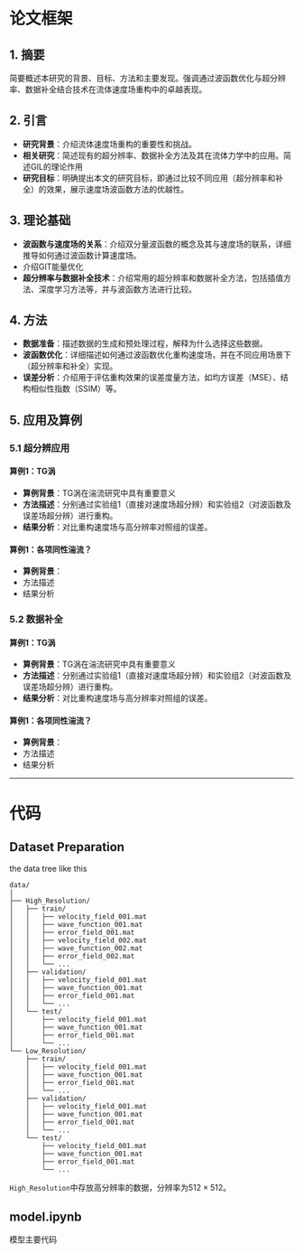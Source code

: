 # 论文框架

## 1. **摘要**

简要概述本研究的背景、目标、方法和主要发现。强调通过波函数优化与超分辨率、数据补全结合技术在流体速度场重构中的卓越表现。

## 2. **引言**

- **研究背景**：介绍流体速度场重构的重要性和挑战。
- **相关研究**：简述现有的超分辨率、数据补全方法及其在流体力学中的应用。简述GIL的理论作用
- **研究目标**：明确提出本文的研究目标，即通过比较不同应用（超分辨率和补全）的效果，展示速度场波函数方法的优越性。

## 3. **理论基础**

- **波函数与速度场的关系**：介绍双分量波函数的概念及其与速度场的联系，详细推导如何通过波函数计算速度场。
- 介绍GIT能量优化
- **超分辨率与数据补全技术**：介绍常用的超分辨率和数据补全方法，包括插值方法、深度学习方法等，并与波函数方法进行比较。

## 4. **方法**

- **数据准备**：描述数据的生成和预处理过程，解释为什么选择这些数据。
- **波函数优化**：详细描述如何通过波函数优化重构速度场，并在不同应用场景下（超分辨率和补全）实现。
- **误差分析**：介绍用于评估重构效果的误差度量方法，如均方误差（MSE）、结构相似性指数（SSIM）等。

##  5. **应用及算例**

### 5.1 超分辨应用

#### 算例1：TG涡

* **算例背景**：TG涡在湍流研究中具有重要意义
* **方法描述**：分别通过实验组1（直接对速度场超分辨）和实验组2（对波函数及误差场超分辨）进行重构。
* **结果分析**：对比重构速度场与高分辨率对照组的误差。

#### 算例1：各项同性湍流？

* **算例背景**：
* 方法描述
* 结果分析



### 5.2 数据补全

#### 算例1：TG涡

* **算例背景**：TG涡在湍流研究中具有重要意义
* **方法描述**：分别通过实验组1（直接对速度场超分辨）和实验组2（对波函数及误差场超分辨）进行重构。
* **结果分析**：对比重构速度场与高分辨率对照组的误差。

#### 算例1：各项同性湍流？

* **算例背景**：
* 方法描述
* 结果分析

---

# 代码

## Dataset Preparation

 the data tree like this

```
data/
│
├── High_Resolution/
│   ├── train/
│   │   ├── velocity_field_001.mat
│   │   ├── wave_function_001.mat
│   │   ├── error_field_001.mat
│   │   ├── velocity_field_002.mat
│   │   ├── wave_function_002.mat
│   │   ├── error_field_002.mat
│   │   └── ...
│   ├── validation/
│   │   ├── velocity_field_001.mat
│   │   ├── wave_function_001.mat
│   │   ├── error_field_001.mat
│   │   └── ...
│   └── test/
│       ├── velocity_field_001.mat
│       ├── wave_function_001.mat
│       ├── error_field_001.mat
│       └── ...
└── Low_Resolution/
    ├── train/
    │   ├── velocity_field_001.mat
    │   ├── wave_function_001.mat
    │   ├── error_field_001.mat
    │   └── ...
    ├── validation/
    │   ├── velocity_field_001.mat
    │   ├── wave_function_001.mat
    │   ├── error_field_001.mat
    │   └── ...
    └── test/
        ├── velocity_field_001.mat
        ├── wave_function_001.mat
        ├── error_field_001.mat
        └── ...

```



`High_Resolution`中存放高分辨率的数据，分辨率为$512\times512$。

## model.ipynb

模型主要代码







